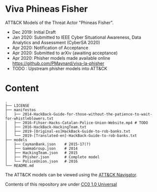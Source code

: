 # Viva Phineas Fisher

ATT&CK Models of the Threat Actor "Phineas Fisher".

- Dec 2019: Initial Draft
- Jan 2020: Submitted to IEEE Cyber Situational Awareness, Data Analytics and Assessment (CyberSA 2020)
- Apr 2020: Notification of Acceptance
- Apr 2020: Submitted to arXiv (awaiting acceptance)
- Apr 2020: Phisher models made available online https://github.com/PMaynard/viva-la-phisher
- TODO    : Upstream phisher models into ATT&CK

# Content

```
.
├── LICENSE
├── manifestos
│   ├── 2014-HackBack-Guide-for-those-without-the-patience-to-wait-for-whistleblowers.txt
│   ├── 2016-Fihser-Hacks-Catalan-Police-Union-Website.mp4 # TODO
│   ├── 2016-HackBack-HackingTeam.txt
│   ├── 2019-[Original-es]HackBack-Guide-to-rob-banks.txt
│   └── 2019-[Translated-en]-HackBack-Guide-to-rob-banks.txt
├── models
│   ├── CaymanBank.json    # 2015-17(?)
│   ├── GammaGroup.json    # 2014 
│   ├── HackingTeam.json   # 2015
│   ├── Phisher.json       # Complete model
│   └── PoliceUnion.json   # 2016 
└── README.md
```

The ATT&CK models can be viewed using the [ATT&CK Navigator](https://mitre-attack.github.io/attack-navigator/enterprise/).

Contents of this repository are under [CC0 1.0 Universal](https://creativecommons.org/publicdomain/zero/1.0/deed.en)

